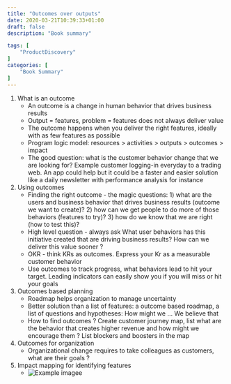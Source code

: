 ```yaml
---
title: "Outcomes over outputs"
date: 2020-03-21T10:39:33+01:00
draft: false
description: "Book summary"

tags: [ 
    "ProductDiscovery"
]
categories: [
    "Book Summary"
]
---
```



<!--more--> 



1. What is an outcome
    * An outcome is a change in human behavior that drives business results
    * Output = features, problem = features does not always deliver value
    * The outcome happens when you deliver the right features, ideally with as few features as possible
    * Program logic model: resources > activities > outputs > outcomes > impact
    * The good question: what is the customer behavior change that we are looking for? Example customer logging-in everyday to a trading web. An app could help but it could be a faster and easier solution like a daily newsletter with performance analysis for instance
2. Using outcomes
    * Finding the right outcome - the magic questions: 1) what are the users and business behavior that drives business results (outcome we want to create)? 2) how can we get people to do more of those behaviors (features to try)? 3) how do we know that we are right (how to test this)?
    * High level question - always ask What  user behaviors has this initiative created that are driving business results? How can we deliver this value sooner ?
    * OKR - think KRs as outcomes. Express your Kr as a measurable customer behavior 
    * Use outcomes to track progress, what behaviors lead to hit your target. Leading indicators can easily show you if you will miss or hit your goals
3. Outcomes based planning
    * Roadmap helps organization to manage uncertainty
    * Better solution than a list of features: a outcome based roadmap, a list of questions and hypotheses: How might we … We believe that 
    * How to find outcomes ? Create customer journey map, list what are the behavior that creates higher revenue and how might we encourage them ? List blockers and boosters in the map
3. Outcomes for organization
    * Organizational change requires to take colleagues as customers, what are their goals ?
4. Impact mapping for identifying features
    * ![Example imagee](/posts/outcomes_over_outputs/OutcomesOverOutputs1.jpg)